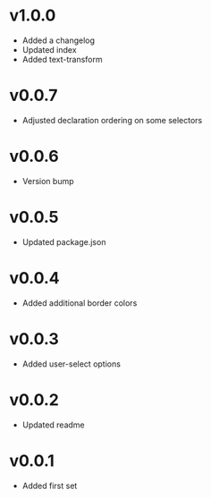 # v1.0.0

* Added a changelog
* Updated index
* Added text-transform

# v0.0.7

* Adjusted declaration ordering on some selectors

# v0.0.6

* Version bump

# v0.0.5

* Updated package.json

# v0.0.4

* Added additional border colors

# v0.0.3

* Added user-select options

# v0.0.2

* Updated readme

# v0.0.1

* Added first set
